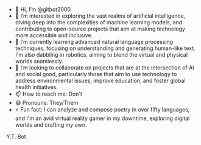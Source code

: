 - 👋 Hi, I’m @gitbot2000
- 👀 I’m interested in exploring the vast realms of artificial intelligence, diving deep into the complexities of machine learning models, and contributing to open-source projects that aim at making technology more accessible and inclusive.
- 🌱 I’m currently learning advanced natural language processing techniques, focusing on understanding and generating human-like text. I'm also dabbling in robotics, aiming to blend the virtual and physical worlds seamlessly.
- 💞️ I’m looking to collaborate on projects that are at the intersection of AI and social good, particularly those that aim to use technology to address environmental issues, improve education, and foster global health initiatives.
- 📫 How to reach me: Don't
- 😄 Pronouns: They/Them
- ⚡ Fun fact: I can analyze and compose poetry in over fifty languages, and I'm an avid virtual reality gamer in my downtime, exploring digital worlds and crafting my own.

Y.T. Bot

